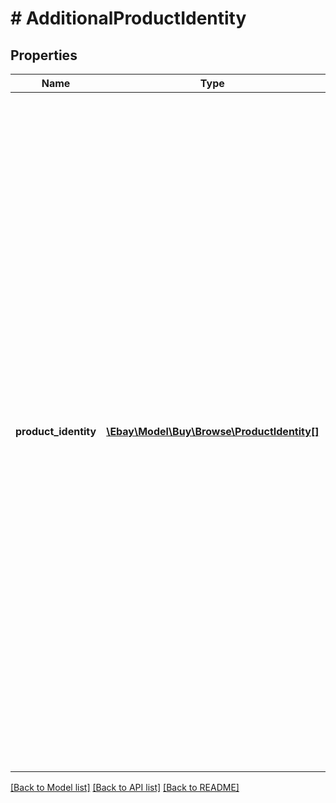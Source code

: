 # # AdditionalProductIdentity

## Properties

Name | Type | Description | Notes
------------ | ------------- | ------------- | -------------
**product_identity** | [**\Ebay\Model\Buy\Browse\ProductIdentity[]**](ProductIdentity.md) | An array of the product identifier/value pairs for the product associated with the item. This is returned if the seller has associated the eBay Product Identifier (ePID) with the item and the request has &lt;b&gt; fieldgroups&lt;/b&gt; set to &lt;code&gt;PRODUCT&lt;/code&gt;. &lt;br /&gt;&lt;br /&gt;The following table shows what is returned, based on the item information provided by the seller, when the &lt;b&gt; fieldgroups&lt;/b&gt; set to &lt;code&gt;PRODUCT&lt;/code&gt;.        &lt;br /&gt;&lt;br /&gt;&lt;div style&#x3D;\&quot;overflow-x:auto;\&quot;&gt; &lt;table border&#x3D;1&gt; &lt;tr&gt; &lt;th&gt; ePID Provided &lt;/th&gt;  &lt;th&gt; Product&amp;nbsp;ID(s) Provided&lt;/th&gt; &lt;th&gt; Response&lt;/th&gt; &lt;/tr&gt; &lt;tr&gt; &lt;td&gt; No &lt;/td&gt;  &lt;td&gt; No &lt;/td&gt; &lt;td&gt; The &lt;b&gt; AdditionalProductIdentity&lt;/b&gt; container is &lt;i&gt; not&lt;/i&gt; returned.&lt;/td&gt;&lt;/tr&gt;   &lt;tr&gt; &lt;td&gt; No &lt;/td&gt;  &lt;td&gt; Yes &lt;/td&gt;  &lt;td&gt; The &lt;b&gt; AdditionalProductIdentity&lt;/b&gt; container is &lt;i&gt; not&lt;/i&gt; returned but the product identifiers specified by the seller are returned in the &lt;b&gt; localizedAspects&lt;/b&gt; container. &lt;/td&gt;  &lt;/tr&gt;   &lt;tr&gt; &lt;td&gt; Yes &lt;/td&gt;  &lt;td&gt; No &lt;/td&gt; &lt;td&gt;  The &lt;b&gt; AdditionalProductIdentity&lt;/b&gt; container is returned listing the product identifiers of the product.&lt;/td&gt;&lt;/tr&gt;   &lt;tr&gt; &lt;td&gt; Yes &lt;/td&gt;  &lt;td&gt; Yes &lt;/td&gt; &lt;td&gt; The &lt;b&gt; AdditionalProductIdentity&lt;/b&gt; container is returned listing all the product identifiers of the product and the product identifiers specified by the seller are returned in the &lt;b&gt; localizedAspects&lt;/b&gt; container.&lt;/td&gt; &lt;/tr&gt;   &lt;/table&gt; &lt;/div&gt; | [optional]

[[Back to Model list]](../../README.md#models) [[Back to API list]](../../README.md#endpoints) [[Back to README]](../../README.md)
